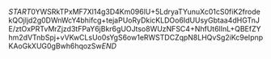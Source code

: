 $START$0YWSRkTPxMF7Xl14g3D4Km096lU+5LdryaTYunuXc01cS0fiK2frodekQOjljd2g0DWnWcY4bhifcg+tejaPUoRyDkicKLDOo6IdUUsyGbtaa4dHGTnJE/ztOxPRTvMrZjzd3tFPaY6jBkr6gUOJtso8WUzNFSC4+NhfUt6lInL+QBEfZYhm2dVTnbSpj+vVKwCLsUo0sYgS6ow1eRWSTDCZqpN8LHQvSg2iKc9eIpnpKAoGkXUG0gBwh6hqozSw$END$